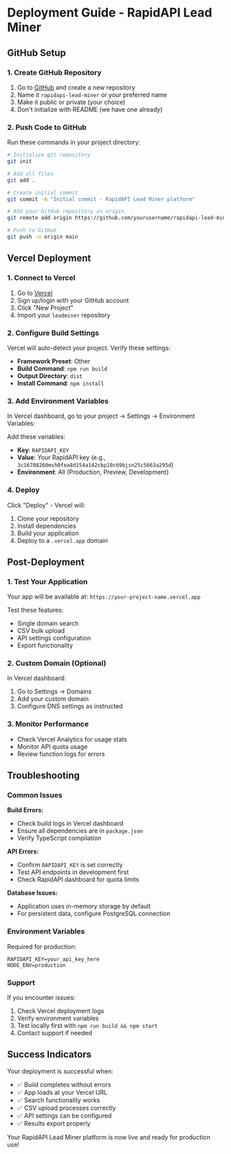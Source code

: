 # Deployment Guide - RapidAPI Lead Miner

## GitHub Setup

### 1. Create GitHub Repository

1. Go to [GitHub](https://github.com) and create a new repository
2. Name it `rapidapi-lead-miner` or your preferred name
3. Make it public or private (your choice)
4. Don't initialize with README (we have one already)

### 2. Push Code to GitHub

Run these commands in your project directory:

```bash
# Initialize git repository
git init

# Add all files
git add .

# Create initial commit
git commit -m "Initial commit - RapidAPI Lead Miner platform"

# Add your GitHub repository as origin
git remote add origin https://github.com/yourusername/rapidapi-lead-miner.git

# Push to GitHub
git push -u origin main
```

## Vercel Deployment

### 1. Connect to Vercel

1. Go to [Vercel](https://vercel.com)
2. Sign up/login with your GitHub account
3. Click "New Project"
4. Import your `leadminer` repository

### 2. Configure Build Settings

Vercel will auto-detect your project. Verify these settings:

- **Framework Preset**: Other
- **Build Command**: `npm run build`
- **Output Directory**: `dist`
- **Install Command**: `npm install`

### 3. Add Environment Variables

In Vercel dashboard, go to your project → Settings → Environment Variables:

Add these variables:
- **Key**: `RAPIDAPI_KEY`
- **Value**: Your RapidAPI key (e.g., `3c16708260msh0fea8d154a142cbp10c69bjsn25c5663a295d`)
- **Environment**: All (Production, Preview, Development)

### 4. Deploy

Click "Deploy" - Vercel will:
1. Clone your repository
2. Install dependencies
3. Build your application
4. Deploy to a `.vercel.app` domain

## Post-Deployment

### 1. Test Your Application

Your app will be available at: `https://your-project-name.vercel.app`

Test these features:
- Single domain search
- CSV bulk upload
- API settings configuration
- Export functionality

### 2. Custom Domain (Optional)

In Vercel dashboard:
1. Go to Settings → Domains
2. Add your custom domain
3. Configure DNS settings as instructed

### 3. Monitor Performance

- Check Vercel Analytics for usage stats
- Monitor API quota usage
- Review function logs for errors

## Troubleshooting

### Common Issues

**Build Errors:**
- Check build logs in Vercel dashboard
- Ensure all dependencies are in `package.json`
- Verify TypeScript compilation

**API Errors:**
- Confirm `RAPIDAPI_KEY` is set correctly
- Test API endpoints in development first
- Check RapidAPI dashboard for quota limits

**Database Issues:**
- Application uses in-memory storage by default
- For persistent data, configure PostgreSQL connection

### Environment Variables

Required for production:
```
RAPIDAPI_KEY=your_api_key_here
NODE_ENV=production
```

### Support

If you encounter issues:
1. Check Vercel deployment logs
2. Verify environment variables
3. Test locally first with `npm run build && npm start`
4. Contact support if needed

## Success Indicators

Your deployment is successful when:
- ✅ Build completes without errors
- ✅ App loads at your Vercel URL
- ✅ Search functionality works
- ✅ CSV upload processes correctly
- ✅ API settings can be configured
- ✅ Results export properly

Your RapidAPI Lead Miner platform is now live and ready for production use!